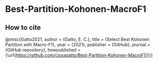 # Best-Partition-Kohonen-MacroF1

## How to cite 
@misc{Gatto2021, author = {Gatto, E. C.}, title = {Select Best Kohonen Partition with Macro-F1}, year = {2021}, publisher = {GitHub}, journal = {GitHub repository}, howpublished = {\url{https://github.com/cissagatto/Best-Partition-Kohonen-MacroF1/}}}

